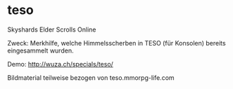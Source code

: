 # teso
Skyshards Elder Scrolls Online

Zweck: Merkhilfe, welche Himmelsscherben in TESO (für Konsolen) bereits eingesammelt wurden. 

Demo: http://wuza.ch/specials/teso/


Bildmaterial teilweise bezogen von teso.mmorpg-life.com

